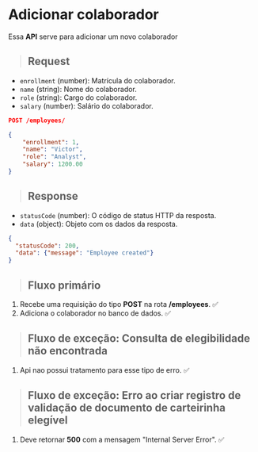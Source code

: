 # Adicionar colaborador

Essa **API** serve para adicionar um novo colaborador

> ## Request

- `enrollment` (number): Matrícula do colaborador.
- `name` (string): Nome do colaborador.
- `role` (string): Cargo do colaborador.
- `salary` (number): Salário do colaborador.

```json
POST /employees/
```

```json
{
	"enrollment": 1,
	"name": "Victor",
	"role": "Analyst",
	"salary": 1200.00
}
```

> ## Response

- `statusCode` (number): O código de status HTTP da resposta.
- `data` (object): Objeto com os dados da resposta.

```json
{
  "statusCode": 200,
  "data": {"message": "Employee created"}
}
```

> ## Fluxo primário

1. Recebe uma requisição do tipo **POST** na rota **/employees**. ✅
2. Adiciona o colaborador no banco de dados. ✅

> ## Fluxo de exceção: Consulta de elegibilidade não encontrada

1. Api nao possui tratamento para esse tipo de erro. ✅

> ## Fluxo de exceção: Erro ao criar registro de validação de documento de carteirinha elegível

1. Deve retornar **500** com a mensagem "Internal Server Error". ✅
